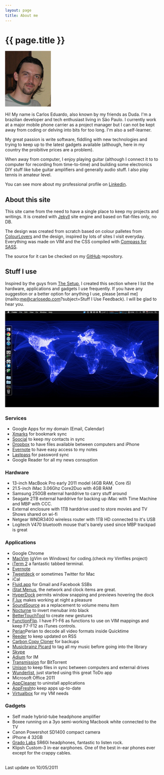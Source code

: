 ```yaml
---
layout: page
title: About me
---
```

# {{ page.title }}


<img src="/images/Me.jpg" alt="Me" width=150px class="right">

Hi! My name is Carlos Eduardo, also known by my friends as Duda. I'm a brazilian developer and tech enthusiast living in São Paulo. I currently work at a major mobile phone carrier as a project manager but I can not be kept away from coding or delving into bits for too long. I'm also a self-learner.

My great passion is write software, fiddling with new technologies and trying to keep up to the latest gadgets available (although, here in my country the proibitive prices are a problem).

When away from computer, I enjoy playing guitar (although I connect it to to computer for recording from time-to-time) and building some electronics DIY stuff like tube guitar amplifiers and generally audio stuff. I also play tennis in amateur level. 

You can see more about my professional profile on [Linkedin](http://br.linkedin.com/in/carlosedp).

## About this site

This site came from the need to have a single place to keep my projects and writings. It is created with [Jekyll](https://github.com/mojombo/jekyll/) site engine and based on flat-files only, no DB.

The design was created from scratch based on colour palletes from [ColourLovers](http://www.colourlovers.com/) and the design, inspired by lots of sites I visit everyday. Everything was made on VIM and the CSS compiled with [Compass for SASS](http://compass-style.org).

The source for it can be checked on my [GitHub](https://github.com/carlosedp/shallowthoughts) repository.

## Stuff I use

Inspired by the guys from [The Setup](http://usesthis.com/), I created this section where I list the hardware, applications and gadgets I use frequently. If you have any suggestion or a better option for anything I use, please [email me](mailto:me@carlosedp.com?subject=Stuff I Use Feedback). I will be glad to hear you.

<img src="/images/Desktop.jpg" alt="Desktop" class="center">

### Services

* Google Apps for my domain (Email, Calendar)
* [Xmarks](http://www.xmarks.com) for bookmark sync
* [Soocial](http://www.soocial.com) to keep my contacts in sync
* [Dropbox](http://www.dropbox.com) to have files available between computers and iPhone
* [Evernote](http://www.evernote.com) to have easy access to my notes
* [Lastpass](http://www.lastpass.com) for password sync
* Google Reader for all my news consuption

### Hardware

* 13-inch MacBook Pro early 2011 model (4GB RAM, Core i5)
* 21.5-inch iMac 3.06Ghz Core2Duo with 4GB RAM
* Samsung 250GB external harddrive to carry stuff around
* Seagate 2TB external harddrive for backing up iMac with Time Machine and MBP with CCC.
* External enclosure with 1TB harddrive used to store movies and TV Shows shared on wi-fi
* Netgear WNDR3400 wireless router with 1TB HD connected to it's USB
* Logitech V470 bluetooth mouse that's barely used since MBP trackpad is great

### Applications

* Google Chrome
* [MacVim](http://code.google.com/p/macvim/) (gVim on Windows) for coding.(check my Vimfiles project)
* [iTerm 2](http://code.google.com/p/iterm2/) a fantastic tabbed terminal.
* [Evernote](http://www.evernote.com)
* [Tweetdeck](http://www.tweetdeck.com) or sometimes Twitter for Mac
* iCal
* [Fluid.app](http://www.fluidapp.com) for Gmail and Facebook SSBs
* [iStat Menus](http://http://www.islayer.com/), the network and clock items are great.
* [HyperDock](http://hyperdock.bahoom.de) permits window snapping and previews hovering the dock
* [F.lux](http://http://stereopsis.com/flux/) makes working at night a pleasure
* [SoundSource](http://www.rogueamoeba.com/freebies/) as a replacement to volume menu item
* [Nocturne](http://docs.blacktree.com/) to invert menubar into black
* [BetterTouchTool](http://www.boastr.de/) to create new gestures
* [FunctionFlip](http://kevingessner.com/software/functionflip/). I have F1-F6 as functions to use on VIM mappings and keep F7-F12 as iTunes controls.
* [Perian](http://perian.org)Perian to decode all video formats inside Quicktime
* [Reeder](http://reederapp.com/) to keep updated on RSS
* [Carbon Copy Cloner](http://www.bombich.com/) for backups
* [Musicbrainz Picard](http://musicbrainz.org/doc/MusicBrainz_Picard) to tag all my music before going into the library
* [Skype](http://www.skype.com)
* [Adium](http://adium.im) for IM
* [Transmission](http://transmissionbt.com/) for BitTorrent
* [Unison](http://www.cis.upenn.edu/~bcpierce/unison/) to keep files in sync between computers and external drives
* [Wunderlist](http://www.wunderlist.com), just started using this great ToDo app
* Microsoft Office 2011
* [AppCleaner](http://www.freemacsoft.net/AppCleaner/) to uninstall applications
* [AppFresh](http://metaquark.de/appfresh/)to keep apps up-to-date
* [Virtualbox](http://www.virtualbox.org/) for my VM needs

### Gadgets

* Self made hybrid-tube headphone amplifier
* Boxee running on a 3yo semi-working Macbook white connected to the TV
* Canon Powershot SD1400 compact camera
* iPhone 4 32GB
* [Grado Labs](http://www.gradolabs.com) SR60i headphones, fantastic to listen rock.
* Klipsh Custom-3 in-ear earphones. One of the best in-ear phones ever except for the crappy cables.

<br>
Last update on 10/05/2011

